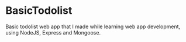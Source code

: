 # BasicTodolist
Basic todolist web app that I made while learning web app development, using NodeJS, Express and Mongoose.
